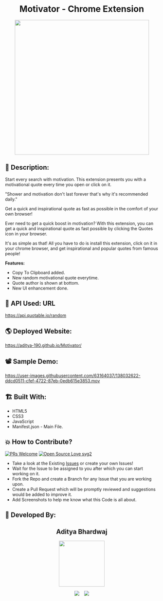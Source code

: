 <h1 align="center">Motivator - Chrome Extension</h1>

<p align="center">
<img src="https://user-images.githubusercontent.com/63164037/138032449-8d995d34-2de9-407f-9da0-1b7248978677.png" width="441">
</p>

## 📜 Description:
Start every search with motivation. This extension presents you with a motivational quote every time you open or click on it.

"Shower and motivation don't last forever that's why it's recommended daily."

Get a quick and inspirational quote as fast as possible in the comfort of your own browser!

Ever need to get a quick boost in motivation? With this extension, you can get a quick and inspirational quote as fast possible by clicking the Quotes icon in your browser.

It's as simple as that! All you have to do is install this extension, click on it in your chrome browser, and get inspirational and popular quotes from famous people!

**Features:**
- Copy To Clipboard added.
- New random motivational quote everytime.
- Quote author is shown at bottom.
- New UI enhancement done.

## 🔗 API Used: URL
https://api.quotable.io/random

## 🌎 Deployed Website:
https://aditya-190.github.io/Motivator/

## 📽 Sample Demo:
https://user-images.githubusercontent.com/63164037/138032622-ddcd0511-cfef-4722-87eb-0edb615e3853.mov

## 🏗 Built With:
 - HTML5
 - CSS3
 - JavaScript
 - Manifest.json - Main File.

## 💥 How to Contribute?

[![PRs Welcome](https://img.shields.io/badge/PRs-welcome-brightgreen.svg?style=flat-square)](http://makeapullrequest.com)
[![Open Source Love svg2](https://badges.frapsoft.com/os/v2/open-source.svg?v=103)](https://github.com/ellerbrock/open-source-badges/) 

- Take a look at the Existing [Issues](https://github.com/aditya-190/Motivator/issues) or create your own Issues!
- Wait for the Issue to be assigned to you after which you can start working on it.
- Fork the Repo and create a Branch for any Issue that you are working upon.
- Create a Pull Request which will be promptly reviewed and suggestions would be added to improve it.
- Add Screenshots to help me know what this Code is all about.

## 👦 Developed By:
<h2 align="center">Aditya Bhardwaj</h2>
<p align="center">
  <a href="https://github.com/aditya-190"><img src="https://avatars.githubusercontent.com/u/63164037?v=4" width=150px height=150px /></a> 
    
<p align="center">
  <a target="_blank"href="https://www.linkedin.com/in/adi-bhardwaj/"><img src="https://img.shields.io/badge/linkedin-%230077B5.svg?&style=for-the-badge&logo=linkedin&logoColor=white" /></a>&nbsp;&nbsp;&nbsp;
  <a href="mailto:aadi.bbhardwaj@gmail.com?subject=Hello%20Aditya,%20From%20Github"><img src="https://img.shields.io/badge/gmail-%23D14836.svg?&style=for-the-badge&logo=gmail&logoColor=white" /></a>
</p>
